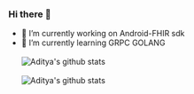 ### Hi there 👋


- 🔭 I’m currently working on Android-FHIR sdk
- 🌱 I’m currently learning GRPC GOLANG  <br><br>
 ![Aditya's github stats](https://github-readme-stats.vercel.app/api?username=epicadk&show_icons=true&hide_border=false) <br> <br> 
 ![Aditya's github stats](https://github-readme-streak-stats.herokuapp.com/?user=epicadk&currStreakNum=2FD3EB&fire=pink&sideLabels=F00)

